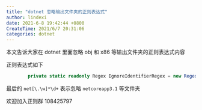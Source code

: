 ```yaml
---
title: "dotnet 忽略输出文件夹的正则表达式"
author: lindexi
date: 2021-6-8 19:42:44 +0800
CreateTime: 2021/6/7 20:31:06
categories: dotnet
---
```


本文告诉大家在 dotnet 里面忽略 obj 和 x86 等输出文件夹的正则表达式内容

<!--more-->


<!-- CreateTime:2021/6/7 20:31:06 -->


<!-- 发布 -->

正则表达式如下

```csharp
        private static readonly Regex IgnoreIdentifierRegex = new Regex(@"^([Bb]in|[Oo]bj|[Dd]ebug|[Rr]elease|[Xx]86|[Xx]64|net[\.\w]*\d+)$");
```

最后的 `net[\.\w]*\d+` 表示忽略 `netcoreapp3.1` 等文件夹

欢迎加入正则群 108425797

